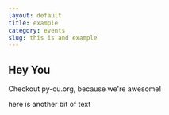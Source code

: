 ```yaml
---
layout: default
title: example
category: events
slug: this is and example
---
```


## Hey You

Checkout py-cu.org, because we're awesome!

here is another bit of text
